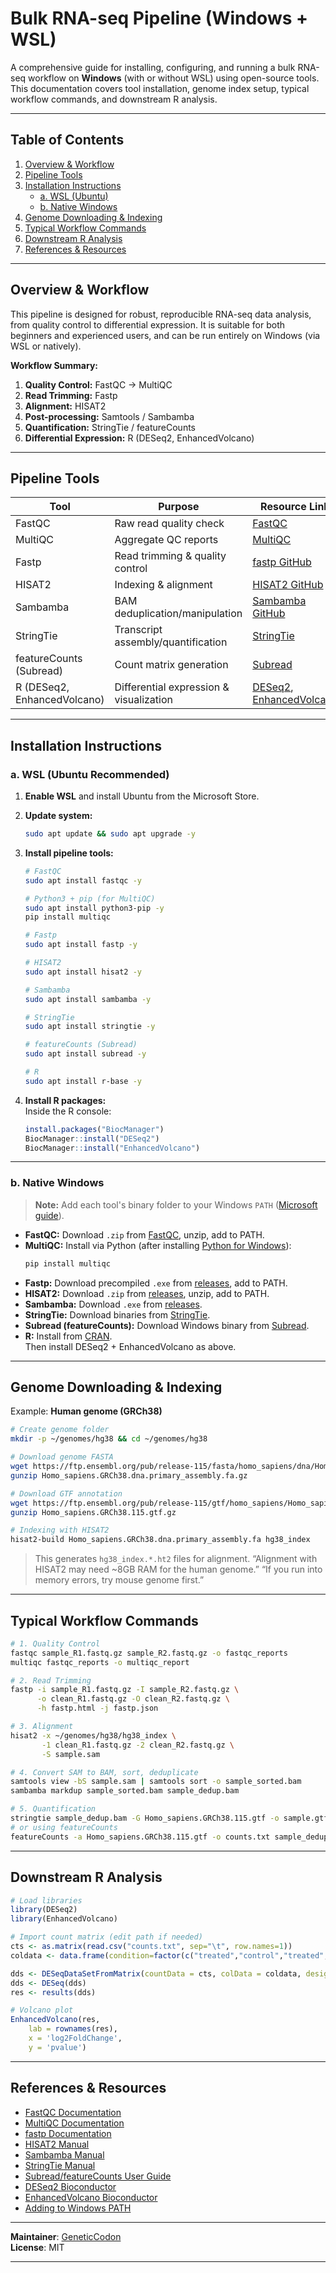 # Bulk RNA-seq Pipeline (Windows + WSL)

A comprehensive guide for installing, configuring, and running a bulk RNA-seq workflow on **Windows** (with or without WSL) using open-source tools. This documentation covers tool installation, genome index setup, typical workflow commands, and downstream R analysis.

---

## Table of Contents

1. [Overview & Workflow](#overview--workflow)
2. [Pipeline Tools](#pipeline-tools)
3. [Installation Instructions](#installation-instructions)
    - [a. WSL (Ubuntu)](#a-wsl-ubuntu)
    - [b. Native Windows](#b-native-windows)
4. [Genome Downloading & Indexing](#genome-downloading--indexing)
5. [Typical Workflow Commands](#typical-workflow-commands)
6. [Downstream R Analysis](#downstream-r-analysis)
7. [References & Resources](#references--resources)

---

## Overview & Workflow

This pipeline is designed for robust, reproducible RNA-seq data analysis, from quality control to differential expression. It is suitable for both beginners and experienced users, and can be run entirely on Windows (via WSL or natively).

**Workflow Summary:**

1. **Quality Control:** FastQC → MultiQC
2. **Read Trimming:** Fastp
3. **Alignment:** HISAT2
4. **Post-processing:** Samtools / Sambamba
5. **Quantification:** StringTie / featureCounts
6. **Differential Expression:** R (DESeq2, EnhancedVolcano)

---

## Pipeline Tools

| Tool                      | Purpose                              | Resource Link                                                                              |
|---------------------------|--------------------------------------|-------------------------------------------------------------------------------------------|
| FastQC                    | Raw read quality check               | [FastQC](https://www.bioinformatics.babraham.ac.uk/projects/fastqc/)                      |
| MultiQC                   | Aggregate QC reports                 | [MultiQC](https://multiqc.info/)                                                          |
| Fastp                     | Read trimming & quality control      | [fastp GitHub](https://github.com/OpenGene/fastp)                                         |
| HISAT2                    | Indexing & alignment                 | [HISAT2 GitHub](https://github.com/DaehwanKimLab/hisat2)                                  |
| Sambamba                  | BAM deduplication/manipulation       | [Sambamba GitHub](https://github.com/biod/sambamba)                                       |
| StringTie                 | Transcript assembly/quantification   | [StringTie](https://ccb.jhu.edu/software/stringtie/)                                      |
| featureCounts (Subread)   | Count matrix generation              | [Subread](https://subread.sourceforge.net/)                                               |
| R (DESeq2, EnhancedVolcano)| Differential expression & visualization | [DESeq2](https://bioconductor.org/packages/release/bioc/html/DESeq2.html), [EnhancedVolcano](https://bioconductor.org/packages/release/bioc/html/EnhancedVolcano.html) |

---

## Installation Instructions

### a. WSL (Ubuntu Recommended)

1. **Enable WSL** and install Ubuntu from the Microsoft Store.
2. **Update system:**
    ```sh
    sudo apt update && sudo apt upgrade -y
    ```

3. **Install pipeline tools:**
    ```sh
    # FastQC
    sudo apt install fastqc -y

    # Python3 + pip (for MultiQC)
    sudo apt install python3-pip -y
    pip install multiqc

    # Fastp
    sudo apt install fastp -y

    # HISAT2
    sudo apt install hisat2 -y

    # Sambamba
    sudo apt install sambamba -y

    # StringTie
    sudo apt install stringtie -y

    # featureCounts (Subread)
    sudo apt install subread -y

    # R
    sudo apt install r-base -y
    ```

4. **Install R packages:**  
    Inside the R console:
    ```r
    install.packages("BiocManager")
    BiocManager::install("DESeq2")
    BiocManager::install("EnhancedVolcano")
    ```

---

### b. Native Windows

> **Note:** Add each tool's binary folder to your Windows `PATH` ([Microsoft guide](https://learn.microsoft.com/en-us/previous-versions/office/developer/sharepoint-2010/ee537574(v=office.14))).

- **FastQC:** Download `.zip` from [FastQC](https://www.bioinformatics.babraham.ac.uk/projects/fastqc/), unzip, add to PATH.
- **MultiQC:** Install via Python (after installing [Python for Windows](https://www.python.org/downloads/)):
    ```sh
    pip install multiqc
    ```
- **Fastp:** Download precompiled `.exe` from [releases](https://github.com/OpenGene/fastp/releases), add to PATH.
- **HISAT2:** Download `.zip` from [releases](https://github.com/DaehwanKimLab/hisat2/releases), unzip, add to PATH.
- **Sambamba:** Download `.exe` from [releases](https://github.com/biod/sambamba/releases).
- **StringTie:** Download binaries from [StringTie](https://ccb.jhu.edu/software/stringtie/).
- **Subread (featureCounts):** Download Windows binary from [Subread](https://sourceforge.net/projects/subread/files/).
- **R:** Install from [CRAN](https://cran.r-project.org/).  
  Then install DESeq2 + EnhancedVolcano as above.

---

## Genome Downloading & Indexing

Example: **Human genome (GRCh38)**

```sh
# Create genome folder
mkdir -p ~/genomes/hg38 && cd ~/genomes/hg38

# Download genome FASTA
wget https://ftp.ensembl.org/pub/release-115/fasta/homo_sapiens/dna/Homo_sapiens.GRCh38.dna.primary_assembly.fa.gz
gunzip Homo_sapiens.GRCh38.dna.primary_assembly.fa.gz

# Download GTF annotation
wget https://ftp.ensembl.org/pub/release-115/gtf/homo_sapiens/Homo_sapiens.GRCh38.115.gtf.gz
gunzip Homo_sapiens.GRCh38.115.gtf.gz

# Indexing with HISAT2
hisat2-build Homo_sapiens.GRCh38.dna.primary_assembly.fa hg38_index
```
> This generates `hg38_index.*.ht2` files for alignment.
> “Alignment with HISAT2 may need ~8GB RAM for the human genome.”
> “If you run into memory errors, try mouse genome first.”

---

## Typical Workflow Commands

```sh
# 1. Quality Control
fastqc sample_R1.fastq.gz sample_R2.fastq.gz -o fastqc_reports
multiqc fastqc_reports -o multiqc_report

# 2. Read Trimming
fastp -i sample_R1.fastq.gz -I sample_R2.fastq.gz \
      -o clean_R1.fastq.gz -O clean_R2.fastq.gz \
      -h fastp.html -j fastp.json

# 3. Alignment
hisat2 -x ~/genomes/hg38/hg38_index \
       -1 clean_R1.fastq.gz -2 clean_R2.fastq.gz \
       -S sample.sam

# 4. Convert SAM to BAM, sort, deduplicate
samtools view -bS sample.sam | samtools sort -o sample_sorted.bam
sambamba markdup sample_sorted.bam sample_dedup.bam

# 5. Quantification
stringtie sample_dedup.bam -G Homo_sapiens.GRCh38.115.gtf -o sample.gtf -A sample_gene_abundance.tab
# or using featureCounts
featureCounts -a Homo_sapiens.GRCh38.115.gtf -o counts.txt sample_dedup.bam
```

---

## Downstream R Analysis

```r
# Load libraries
library(DESeq2)
library(EnhancedVolcano)

# Import count matrix (edit path if needed)
cts <- as.matrix(read.csv("counts.txt", sep="\t", row.names=1))
coldata <- data.frame(condition=factor(c("treated","control","treated","control")))

dds <- DESeqDataSetFromMatrix(countData = cts, colData = coldata, design=~condition)
dds <- DESeq(dds)
res <- results(dds)

# Volcano plot
EnhancedVolcano(res,
    lab = rownames(res),
    x = 'log2FoldChange',
    y = 'pvalue')
```

---

## References & Resources

- [FastQC Documentation](https://www.bioinformatics.babraham.ac.uk/projects/fastqc/)
- [MultiQC Documentation](https://multiqc.info/docs/)
- [fastp Documentation](https://github.com/OpenGene/fastp)
- [HISAT2 Manual](https://daehwankimlab.github.io/hisat2/)
- [Sambamba Manual](https://lomereiter.github.io/sambamba/)
- [StringTie Manual](https://ccb.jhu.edu/software/stringtie/index.shtml?t=manual)
- [Subread/featureCounts User Guide](https://subread.sourceforge.net/)
- [DESeq2 Bioconductor](https://bioconductor.org/packages/release/bioc/html/DESeq2.html)
- [EnhancedVolcano Bioconductor](https://bioconductor.org/packages/release/bioc/html/EnhancedVolcano.html)
- [Adding to Windows PATH](https://learn.microsoft.com/en-us/previous-versions/office/developer/sharepoint-2010/ee537574(v=office.14))

---

**Maintainer**: [GeneticCodon](https://github.com/GeneticCodon)  
**License**: MIT 

---
